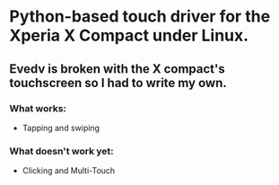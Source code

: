 # Python-based touch driver for the Xperia X Compact under Linux.
## Evedv is broken with the X compact's touchscreen so I had to write my own.
### What works:
 - Tapping and swiping
### What doesn't work yet:
 - Clicking and Multi-Touch
